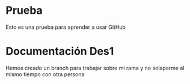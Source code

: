 # Prueba
Esto es una prueba para aprender a usar GitHub

# Documentación Des1
Hemos creado un branch para trabajar sobre mi rama y no solaparme al mismo tiempo con otra persona

